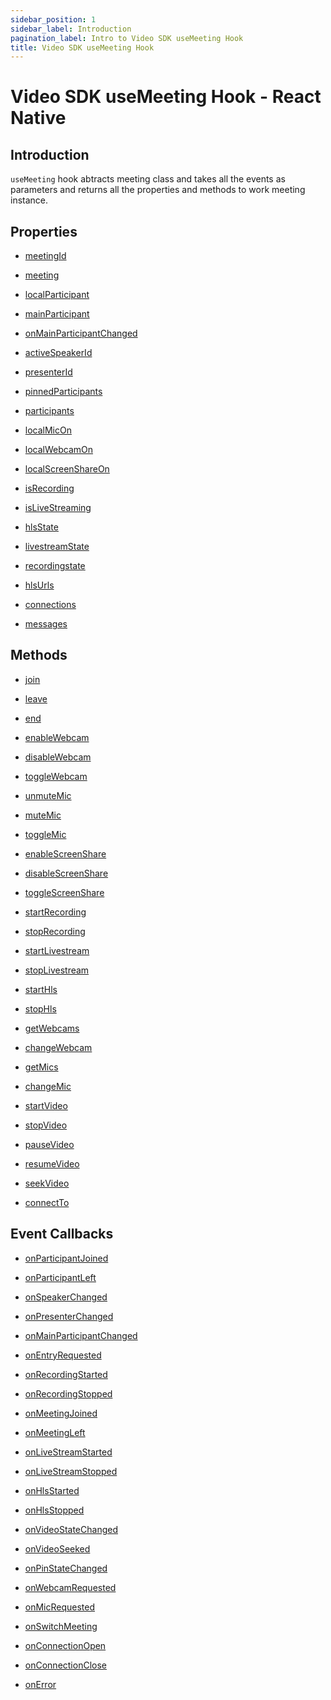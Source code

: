 ```yaml
---
sidebar_position: 1
sidebar_label: Introduction
pagination_label: Intro to Video SDK useMeeting Hook
title: Video SDK useMeeting Hook
---
```


# Video SDK useMeeting Hook - React Native

<div class="sdk-api-ref">

## Introduction

`useMeeting` hook abtracts meeting class and takes all the events as parameters and returns all the properties and methods to work meeting instance.

## Properties

<div class="row">
<div class="col col--4 margin-bottom--sm" >

- [meetingId](./properties#meetingid)

</div>

<div class="col col--4 margin-bottom--sm" >

- [meeting](./properties#meeting)

</div>

<div class="col col--4 margin-bottom--sm" >

- [localParticipant](./properties#localparticipant)

</div>
<div class="col col--4 margin-bottom--sm" >

- [mainParticipant](./properties#mainparticipant)

</div>
<div class="col col--4 margin-bottom--sm" >

- [onMainParticipantChanged](./properties#onmainparticipantchanged)

</div>
<div class="col col--4 margin-bottom--sm" >

- [activeSpeakerId](./properties#activespeakerid)

</div>
<div class="col col--4 margin-bottom--sm" >

- [presenterId](./properties#presenterid)

</div>
<div class="col col--4 margin-bottom--sm" >

- [pinnedParticipants](./properties#pinnedparticipants)

</div>
<div class="col col--4 margin-bottom--sm" >

- [participants](./properties#participants)

</div>
<div class="col col--4 margin-bottom--sm" >

- [localMicOn](./properties#localmicon)

</div>
<div class="col col--4 margin-bottom--sm" >

- [localWebcamOn](./properties#localwebcamon)

</div>
<div class="col col--4 margin-bottom--sm" >

- [localScreenShareOn](./properties#localscreenshareon)

</div>
<div class="col col--4 margin-bottom--sm" >

- [isRecording](./properties#isrecording)

</div>
<div class="col col--4 margin-bottom--sm" >

- [isLiveStreaming](./properties#islivestreaming)

</div>
<div class="col col--4 margin-bottom--sm">

- [hlsState](./properties#hlsstate)

</div>
<div class="col col--4 margin-bottom--sm">

- [livestreamState](./properties#livestreamstate)

</div>
<div class="col col--4 margin-bottom--sm">

- [recordingstate](./properties#recordingstate)

</div>
<div class="col col--4 margin-bottom--sm">

- [hlsUrls](./properties#hlsurls)

</div>
<div class="col col--4 margin-bottom--sm" >

- [connections](./properties#connections)

</div>
<div class="col col--4 margin-bottom--sm" >

- [messages](./properties#messages)

</div>
</div>

## Methods

<div class="row">
<div class="col col--4 margin-bottom--sm" >

- [join](./methods#join)

</div>
<div class="col col--4 margin-bottom--sm" >

- [leave](./methods#leave)

</div>
<div class="col col--4 margin-bottom--sm" >

- [end](./methods#end)

</div>
<div class="col col--4 margin-bottom--sm" >

- [enableWebcam](./methods#enablewebcam)

</div>
<div class="col col--4 margin-bottom--sm" >

- [disableWebcam](./methods#disablewebcam)

</div>
<div class="col col--4 margin-bottom--sm" >

- [toggleWebcam](./methods#togglewebcam)

</div>
<div class="col col--4 margin-bottom--sm" >

- [unmuteMic](./methods#unmutemic)

</div>
<div class="col col--4 margin-bottom--sm" >

- [muteMic](./methods#mutemic)

</div>
<div class="col col--4 margin-bottom--sm" >

- [toggleMic](./methods#togglemic)

</div>
<div class="col col--4 margin-bottom--sm" >

- [enableScreenShare](./methods#enablescreenshare)

</div>
<div class="col col--4 margin-bottom--sm" >

- [disableScreenShare](./methods#disablescreenshare)

</div>
<div class="col col--4 margin-bottom--sm" >

- [toggleScreenShare](./methods#togglescreenshare)

</div>
<div class="col col--4 margin-bottom--sm" >

- [startRecording](./methods#startrecording)

</div>
<div class="col col--4 margin-bottom--sm" >

- [stopRecording](./methods#stoprecording)

</div>
<div class="col col--4 margin-bottom--sm" >

- [startLivestream](./methods#startlivestream)

</div>
<div class="col col--4 margin-bottom--sm" >

- [stopLivestream](./methods#stoplivestream)

</div>
<div class="col col--4 margin-bottom--sm" >

- [startHls](./methods#starthls)

</div>
<div class="col col--4 margin-bottom--sm" >

- [stopHls](./methods#stophls)

</div>
<div class="col col--4 margin-bottom--sm" >

- [getWebcams](./methods#getwebcams)

</div>
<div class="col col--4 margin-bottom--sm" >

- [changeWebcam](./methods#changewebcam)

</div>
<div class="col col--4 margin-bottom--sm" >

- [getMics](./methods#getmics)

</div>
<div class="col col--4 margin-bottom--sm" >

- [changeMic](./methods#changemic)

</div>
<div class="col col--4 margin-bottom--sm" >

- [startVideo](./methods#startvideo)

</div>
<div class="col col--4 margin-bottom--sm" >

- [stopVideo](./methods#stopvideo)

</div>
<div class="col col--4 margin-bottom--sm" >

- [pauseVideo](./methods#pausevideo)

</div>
<div class="col col--4 margin-bottom--sm" >

- [resumeVideo](./methods#resumevideo)

</div>
<div class="col col--4 margin-bottom--sm" >

- [seekVideo](./methods#seekvideo)

</div>
<div class="col col--4 margin-bottom--sm" >

- [connectTo](./methods#connectto)

</div>
</div>

## Event Callbacks

<div class="row">
<div class="col col--4 margin-bottom--sm" >

- [onParticipantJoined](./events#onparticipantjoined)

</div>
<div class="col col--4 margin-bottom--sm" >

- [onParticipantLeft](./events#onparticipantleft)

</div>
<div class="col col--4 margin-bottom--sm" >

- [onSpeakerChanged](./events#onspeakerchanged)

</div>
<div class="col col--4 margin-bottom--sm" >

- [onPresenterChanged](./events#onpresenterchanged)

</div>
<div class="col col--4 margin-bottom--sm" >

- [onMainParticipantChanged](./events#onmainparticipantchanged)

</div>
<div class="col col--4 margin-bottom--sm" >

- [onEntryRequested](./events#onentryrequested)

</div>
<div class="col col--4 margin-bottom--sm" >

- [onRecordingStarted](./events#onrecordingstarted)

</div>
<div class="col col--4 margin-bottom--sm" >

- [onRecordingStopped](./events#onrecordingstopped)

</div>
<div class="col col--4 margin-bottom--sm" >

- [onMeetingJoined](./events#onmeetingjoined)

</div>
<div class="col col--4 margin-bottom--sm" >

- [onMeetingLeft](./events#onmeetingleft)

</div>
<div class="col col--4 margin-bottom--sm" >

- [onLiveStreamStarted](./events.md#onlivestreamstarted)

</div>
<div class="col col--4 margin-bottom--sm" >

- [onLiveStreamStopped](./events.md#onlivestreamstopped)

</div>
<div class="col col--4 margin-bottom--sm" >

- [onHlsStarted](./events.md#onhlsstarted)

</div>
<div class="col col--4 margin-bottom--sm" >

- [onHlsStopped](./events.md#onhlsstopped)

</div>
<div class="col col--4 margin-bottom--sm" >

- [onVideoStateChanged](./events#onvideostatechanged)

</div>
<div class="col col--4 margin-bottom--sm" >

- [onVideoSeeked](./events#onvideoseeked)

</div>
<div class="col col--4 margin-bottom--sm" >

- [onPinStateChanged](./events#onpinstatechanged)

</div>
<div class="col col--4 margin-bottom--sm" >

- [onWebcamRequested](./events#onwebcamrequested)

</div>
<div class="col col--4 margin-bottom--sm" >

- [onMicRequested](./events#onmicrequested)

</div>
<div class="col col--4 margin-bottom--sm" >

- [onSwitchMeeting](./events#onswitchmeeting)

</div>
<div class="col col--4 margin-bottom--sm" >

- [onConnectionOpen](./events#onconnectionopen)

</div>
<div class="col col--4 margin-bottom--sm" >

- [onConnectionClose](./events#onconnectionclose)

</div>
<div class="col col--4 margin-bottom--sm" >

- [onError](./events#onerror)

</div>
</div>

</div>
